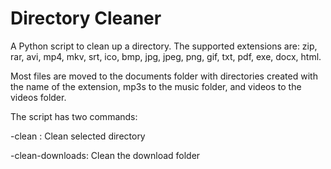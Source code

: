 # Directory Cleaner

A Python script to clean up a directory. The supported extensions are: zip, rar, avi, mp4, mkv, srt, ico, bmp, jpg, jpeg, png, gif, txt, pdf, exe, docx, html.

Most files are moved to the documents folder with directories created with the name of the extension, mp3s to the music folder, and videos to the videos folder.

The script has two commands:

-clean <directory>: Clean selected directory

-clean-downloads: Clean the download folder
